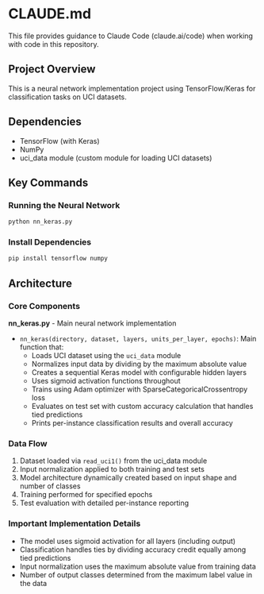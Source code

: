 # CLAUDE.md

This file provides guidance to Claude Code (claude.ai/code) when working with code in this repository.

## Project Overview
This is a neural network implementation project using TensorFlow/Keras for classification tasks on UCI datasets.

## Dependencies
- TensorFlow (with Keras)
- NumPy
- uci_data module (custom module for loading UCI datasets)

## Key Commands

### Running the Neural Network
```bash
python nn_keras.py
```

### Install Dependencies
```bash
pip install tensorflow numpy
```

## Architecture

### Core Components

**nn_keras.py** - Main neural network implementation
- `nn_keras(directory, dataset, layers, units_per_layer, epochs)`: Main function that:
  - Loads UCI dataset using the `uci_data` module
  - Normalizes input data by dividing by the maximum absolute value
  - Creates a sequential Keras model with configurable hidden layers
  - Uses sigmoid activation functions throughout
  - Trains using Adam optimizer with SparseCategoricalCrossentropy loss
  - Evaluates on test set with custom accuracy calculation that handles tied predictions
  - Prints per-instance classification results and overall accuracy

### Data Flow
1. Dataset loaded via `read_uci1()` from the uci_data module
2. Input normalization applied to both training and test sets
3. Model architecture dynamically created based on input shape and number of classes
4. Training performed for specified epochs
5. Test evaluation with detailed per-instance reporting

### Important Implementation Details
- The model uses sigmoid activation for all layers (including output)
- Classification handles ties by dividing accuracy credit equally among tied predictions
- Input normalization uses the maximum absolute value from training data
- Number of output classes determined from the maximum label value in the data